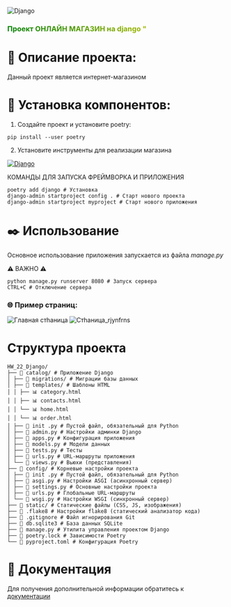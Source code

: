 ![Django](https://www.djangoproject.com/s/img/logos/django-logo-negative.svg )
<h3 style="background: linear-gradient(257deg, Gold, green); -webkit-background-clip: text; color: transparent;">
  Проект ОНЛАЙН МАГАЗИН на django "
</h3> 

# 🔖 Описание проекта:

Данный проект является интернет-магазином


# 🔧 Установка компонентов:


1. Создайте проект и установите poetry:


```pip install --user poetry```


2. Установите инструменты для реализации магазина

[![Django](https://img.shields.io/badge/Django-3.2.0-%2311677A?logo=django&logoColor=white&style=flat&labelColor=black)]( https://www.djangoproject.com/ )

КОМАНДЫ ДЛЯ ЗАПУСКА ФРЕЙМВОРКА И ПРИЛОЖЕНИЯ
```
poetry add django # Установка 
django-admin startproject config . # Старт нового проекта
django-admin startproject myproject # Старт нового приложения

```

# ✒️ Использование
Основное использование приложения запускается из файла *manage.py*

⚠️ ВАЖНО ⚠️
```
python manage.py runserver 8080 # Запуск сервера
CTRL+С # Отключение сервера
```
### 🌐 Пример страниц:

![Главная стhаница](./image/home.jpg)
![Cтhаница_rjynfrns](./image/contacts.jpg)

# Структура проекта
```
HW_22_Django/
├── 📁 catalog/ # Приложение Django
│ ├── 📁 migrations/ # Миграции базы данных
│ ├── 📁 templates/ # Шаблоны HTML
│ │ ├── 📊 category.html
│ │ ├── 📊 contacts.html
│ │ └── 📊 home.html
│ │ └── 📊 order.html 
│ ├── 📝 init .py # Пустой файл, обязательный для Python
│ ├── 📝 admin.py # Настройки админки Django
│ ├── 📝 apps.py # Конфигурация приложения
│ ├── 📝 models.py # Модели данных
│ ├── 📝 tests.py # Тесты
│ ├── 📝 urls.py # URL-маршруты приложения
│ └── 📝 views.py # Вьюхи (представления)
├── 📁 config/ # Корневые настройки проекта
│ ├── 📝 init .py # Пустой файл, обязательный для Python
│ ├── 📝 asgi.py # Настройки ASGI (асинхронный сервер)
│ ├── 📝 settings.py # Основные настройки проекта
│ ├── 📝 urls.py # Глобальные URL-маршруты
│ └── 📝 wsgi.py # Настройки WSGI (синхронный сервер)
├── 📁 static/ # Статические файлы (CSS, JS, изображения)
├── 📄 .flake8 # Настройки flake8 (статический анализатор кода)
├── 📄 .gitignore # Файл игнорирования Git
├── 📄 db.sqlite3 # База данных SQLite
├── 📝 manage.py # Утилита управления проектом Django
├── 📄 poetry.lock # Зависимости Poetry
└── 📄 pyproject.toml # Конфигурация Poetry
```

# 📝 Документация 

Для получения дополнительной информации обратитесь к [документации](https://api.hh.ru/openapi/redoc#section)
